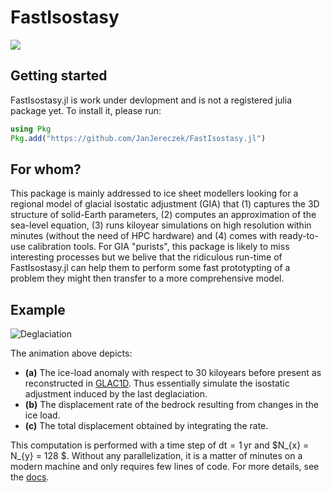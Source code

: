 # FastIsostasy

[![](https://img.shields.io/badge/docs-dev-lightblue.svg)](https://janjereczek.github.io/FastIsostasy.jl/dev/)

## Getting started

FastIsostasy.jl is work under devlopment and is not a registered julia package yet. To install it, please run:

```julia
using Pkg
Pkg.add("https://github.com/JanJereczek/FastIsostasy.jl")
```

## For whom?

This package is mainly addressed to ice sheet modellers looking for a regional model of glacial isostatic adjustment (GIA) that (1) captures the 3D structure of solid-Earth parameters, (2) computes an approximation of the sea-level equation, (3) runs kiloyear simulations on high resolution within minutes (without the need of HPC hardware) and (4) comes with ready-to-use calibration tools. For GIA "purists", this package is likely to miss interesting processes but we belive that the ridiculous run-time of FastIsostasy.jl can help them to perform some fast prototypting of a problem they might then transfer to a more comprehensive model.

## Example

![Deglaciation](docs/src/assets/loaduplift_isostate_N128.gif)

The animation above depicts:
- **(a)** The ice-load anomaly with respect to 30 kiloyears before present as reconstructed in [GLAC1D](https://www.physics.mun.ca/~lev/dataAccess.html). Thus essentially simulate the isostatic adjustment induced by the last deglaciation.
- **(b)** The displacement rate of the bedrock resulting from changes in the ice load.
- **(c)** The total displacement obtained by integrating the rate.

This computation is performed with a time step of $\mathrm{dt} = 1 \, \mathrm{yr}$ and $N_{x} = N_{y} = 128 $. Without any parallelization, it is a matter of minutes on a modern machine and only requires few lines of code. For more details, see the [docs](https://janjereczek.github.io/FastIsostasy.jl/dev/).